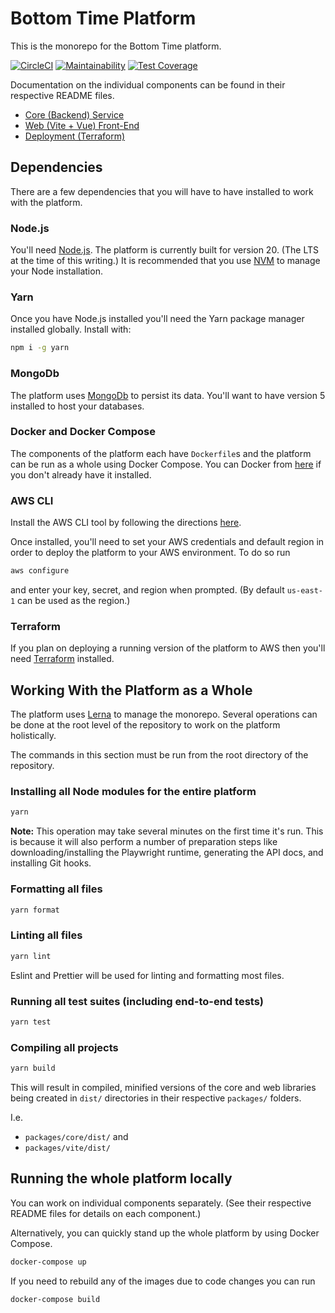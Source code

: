 # Bottom Time Platform

This is the monorepo for the Bottom Time platform.

[![CircleCI](https://dl.circleci.com/status-badge/img/gh/BottomTime/bottomtime-total/tree/master.svg?style=svg&circle-token=fcbae3dbe936da2e349f0f31929cfb2239ff2f29)](https://dl.circleci.com/status-badge/redirect/gh/BottomTime/bottomtime-total/tree/master)
[![Maintainability](https://api.codeclimate.com/v1/badges/6864b76f24d3ab0dc0e9/maintainability)](https://codeclimate.com/repos/644ace3578e41301035de81f/maintainability)
[![Test Coverage](https://api.codeclimate.com/v1/badges/6864b76f24d3ab0dc0e9/test_coverage)](https://codeclimate.com/repos/644ace3578e41301035de81f/test_coverage)

Documentation on the individual components can be found in their respective README files.

- [Core (Backend) Service](packages/service/README.md)
- [Web (Vite + Vue) Front-End](packages/vite/README.md)
- [Deployment (Terraform)](terraform/README.md)

## Dependencies

There are a few dependencies that you will have to have installed to work with the platform.

### Node.js

You'll need [Node.js](https://nodejs.org/en). The platform is currently built for version 20. (The LTS at the time of this writing.) It is recommended that you use [NVM](https://github.com/nvm-sh/nvm#readme) to manage your Node installation.

### Yarn

Once you have Node.js installed you'll need the Yarn package manager installed globally. Install with:

```bash
npm i -g yarn
```

### MongoDb

The platform uses [MongoDb](https://www.mongodb.com/docs/manual/installation/) to persist its data. You'll want to have version 5 installed to host your databases.

### Docker and Docker Compose

The components of the platform each have `Dockerfile`s and the platform can be run as a whole using Docker Compose. You can Docker from [here](https://docs.docker.com/get-docker/) if you don't already have it installed.

### AWS CLI

Install the AWS CLI tool by following the directions [here](https://docs.aws.amazon.com/cli/latest/userguide/getting-started-install.html).

Once installed, you'll need to set your AWS credentials and default region in order to deploy the platform to your AWS environment. To do so run

```bash
aws configure
```

and enter your key, secret, and region when prompted. (By default `us-east-1` can be used as the region.)

### Terraform

If you plan on deploying a running version of the platform to AWS then you'll need [Terraform](https://developer.hashicorp.com/terraform/tutorials/aws-get-started/install-cli) installed.

## Working With the Platform as a Whole

The platform uses [Lerna](https://lerna.js.org/) to manage the monorepo. Several operations can be done at the root level of the repository to work on the platform holistically.

The commands in this section must be run from the root directory of the repository.

### Installing all Node modules for the entire platform

```bash
yarn
```

**Note:** This operation may take several minutes on the first time it's run. This is because it will also perform a number of preparation steps like downloading/installing the Playwright runtime, generating the API docs, and installing Git hooks.

### Formatting all files

```bash
yarn format
```

### Linting all files

```bash
yarn lint
```

Eslint and Prettier will be used for linting and formatting most files.

### Running all test suites (including end-to-end tests)

```bash
yarn test
```

### Compiling all projects

```bash
yarn build
```

This will result in compiled, minified versions of the core and web libraries being created in `dist/` directories in their respective `packages/` folders.

I.e.

- `packages/core/dist/` and
- `packages/vite/dist/`

## Running the whole platform locally

You can work on individual components separately. (See their respective README files for details on each component.)

Alternatively, you can quickly stand up the whole platform by using Docker Compose.

```bash
docker-compose up
```

If you need to rebuild any of the images due to code changes you can run

```bash
docker-compose build
```
